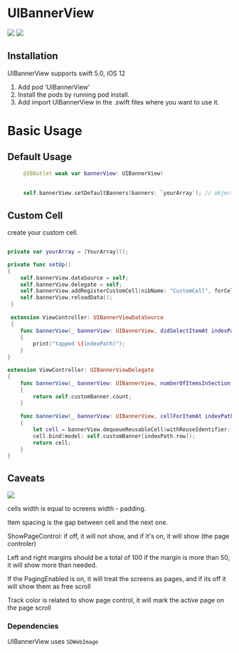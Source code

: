 # UIBannerView

[![](Resources/defaultcell.gif)](defaultcell.gif)
[![](Resources/customcell.gif)](customcell.gif)

## Installation

UIBannerView supports swift 5.0, iOS 12

1. Add pod ‘UIBannerView’
2. Install the pods by running pod install.
3. Add import UIBannerView in the .swift files where you want to use it.

# Basic Usage

## Default Usage

```swift
     @IBOutlet weak var bannerView: UIBannerView!
     
     
     self.bannerView.setDefaultBanners(banners: `yourArray`); // object of array has to conform IBannerModel protocol
```

## Custom Cell 

create your custom cell. 

```swift

private var yourArray = [YourArray]();

private func setUp()
{
    self.bannerView.dataSource = self;
    self.bannerView.delegate = self;
    self.bannerView.addRegisterCustomCell(nibName: "CustomCell", forCellWithReuseIdentifier: "CustomCell");
    self.bannerView.reloadData();
 }
     
 extension ViewController: UIBannerViewDataSource
 {
    func bannerView(_ bannerView: UIBannerView, didSelectItemAt indexPath: IndexPath)
    {
        print("tapped \(indexPath)");
    }
}

extension ViewController: UIBannerViewDelegate
{
    func bannerView(_ bannerView: UIBannerView, numberOfItemsInSection section: Int) -> Int
    {
        return self.customBanner.count;
    }
    
    func bannerView(_ bannerView: UIBannerView, cellForItemAt indexPath: IndexPath) -> UICollectionViewCell
    {
        let cell = bannerView.dequeueReusableCell(withReuseIdentifier: "CustomCell", for: indexPath) as! CustomCell;
        cell.bind(model: self.customBanner[indexPath.row]);
        return cell;
    }
}
```

## Caveats

[![](Resources/ss.png)](ss.png)

cells width is equal to screens width - padding.

Item spacing is the gap between cell and the next one.

ShowPageControl: if off, it will not show, and if it's on, it will show (the page controler)

Left and right margins should be a total of 100
if the margin is more than 50, it will show more than needed. 

If the PagingEnabled is on, it will treat the screens as pages, and if its off it will show them as free scroll

Track color is related to show page control, it will mark the active page on the page scroll 

### Dependencies
 UIBannerView uses `SDWebImage`
